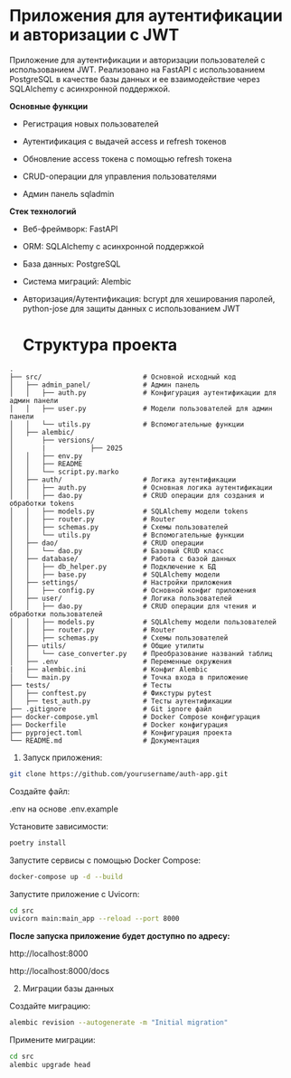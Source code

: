 # Приложения для аутентификации и авторизации с JWT

Приложение для аутентификации и авторизации пользователей с использованием JWT. Реализовано на FastAPI с использованием PostgreSQL в качестве базы данных и ее взаимодействие через SQLAlchemy с асинхронной поддержкой.

**Основные функции**

- Регистрация новых пользователей

- Аутентификация с выдачей access и refresh токенов

- Обновление access токена с помощью refresh токена

- CRUD-операции для управления пользователями

- Админ панель sqladmin 

**Стек технологий**

- Веб-фреймворк: FastAPI

- ORM: SQLAlchemy с асинхронной поддержкой
  
- База данных: PostgreSQL
  
- Система миграций: Alembic
  
- Авторизация/Аутентификация: bcrypt для хеширования паролей, python-jose для защиты данных с использованием JWT

  # Структура проекта

```
.
├── src/                         # Основной исходный код
│   ├── admin_panel/             # Админ панель
│   │   ├── auth.py              # Конфигурация аутентификации для админ панели
│   │   ├── user.py              # Модели пользователей для админ панели
│   │   └── utils.py             # Вспомогательные функции
│   ├── alembic/                 
│       ├── versions/            
│       |           ├── 2025     
│   │   ├── env.py               
│   │   ├── README          
│   │   └── script.py.marko   
│   ├── auth/                    # Логика аутентификации
│   │   ├── auth.py              # Основная логика аутентификации
│   │   ├── dao.py               # CRUD операции для создания и обработки tokens
│   │   ├── models.py            # SQLAlchemy модели tokens
│   │   ├── router.py            # Router
│   │   ├── schemas.py           # Схемы пользователей
│   │   └── utils.py             # Вспомогательные функции
│   ├── dao/                     # CRUD операции
│   │   └── dao.py               # Базовый CRUD класс
│   ├── database/                # Работа с базой данных
│   │   ├── db_helper.py         # Подключение к БД
│   │   ├── base.py              # SQLAlchemy модели
│   ├── settings/                # Настройки приложения
│   │   ├── config.py            # Основной конфиг приложения
│   ├── user/                    # Логика пользователей
│   │   ├── dao.py               # CRUD операции для чтения и обработки пользователей
│   │   ├── models.py            # SQLAlchemy модели пользователей
│   │   ├── router.py            # Router
│   │   ├── schemas.py           # Схемы пользователей
│   ├── utils/                   # Общие утилиты
│   │   └── case_converter.py    # Преобразование названий таблиц
│   ├── .env                     # Переменные окружения
|   ├── alembic.ini              # Конфиг Alembic
│   └── main.py                  # Точка входа в приложение
├── tests/                       # Тесты
│   ├── conftest.py              # Фикстуры pytest
│   ├── test_auth.py             # Тесты аутентификации
├── .gitignore                   # Git ignore файл
├── docker-compose.yml           # Docker Compose конфигурация
├── Dockerfile                   # Docker конфигурация
├── pyproject.toml               # Конфигурация проекта
└── README.md                    # Документация
```


1. Запуск приложения:

```bash
git clone https://github.com/yourusername/auth-app.git
```

Создайте файл:

.env на основе .env.example

Установите зависимости:
```bash
poetry install
```

Запустите сервисы с помощью Docker Compose:

```bash
docker-compose up -d --build
```

Запустите приложение с Uvicorn:

```bash
cd src
uvicorn main:main_app --reload --port 8000
```

**После запуска приложение будет доступно по адресу:**

http://localhost:8000

http://localhost:8000/docs

2. Миграции базы данных
   
Создайте миграцию:

```bash
alembic revision --autogenerate -m "Initial migration"
```

Примените миграции:

```bash
cd src
alembic upgrade head
```


